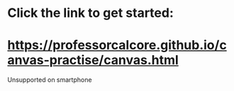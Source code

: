 # Click the link to get started:

# https://professorcalcore.github.io/canvas-practise/canvas.html

Unsupported on smartphone
